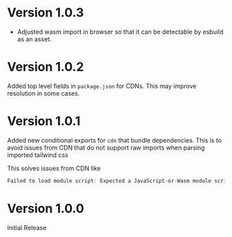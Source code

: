 # Version 1.0.3
- Adjusted wasm import in browser so that it can be detectable by esbuild as an asset.

# Version 1.0.2
Added top level fields in `package.json` for CDNs. This may improve resolution in some cases.

# Version 1.0.1

Added new conditional exports for `cdn` that bundle dependencies. This is to avoid issues from CDN that do not support raw imports when parsing imported tailwind css

This solves issues from CDN like
```javascript
Failed to load module script: Expected a JavaScript-or-Wasm module script but the server responded with a MIME type of "text/css". Strict MIME type checking is enforced for module scripts per HTML spec.
```

# Version 1.0.0

Initial Release
